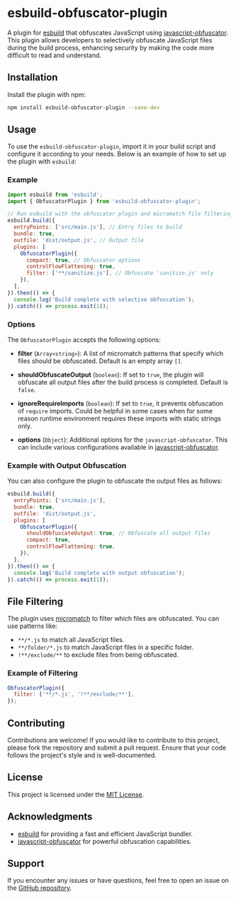 # esbuild-obfuscator-plugin

A plugin for [esbuild](https://esbuild.github.io/) that obfuscates JavaScript using [javascript-obfuscator](https://github.com/javascript-obfuscator/javascript-obfuscator). This plugin allows developers to selectively obfuscate JavaScript files during the build process, enhancing security by making the code more difficult to read and understand.

## Installation

Install the plugin with npm:

```bash
npm install esbuild-obfuscator-plugin --save-dev
```

## Usage

To use the `esbuild-obfuscator-plugin`, import it in your build script and configure it according to your needs. Below is an example of how to set up the plugin with `esbuild`:

### Example

```javascript
import esbuild from 'esbuild';
import { ObfuscatorPlugin } from 'esbuild-obfuscator-plugin';

// Run esbuild with the obfuscator plugin and micromatch file filtering
esbuild.build({
  entryPoints: ['src/main.js'], // Entry files to build
  bundle: true,
  outfile: 'dist/output.js', // Output file
  plugins: [
    ObfuscatorPlugin({
      compact: true, // Obfuscator options
      controlFlowFlattening: true,
      filter: ['**/sanitize.js'], // Obfuscate 'sanitize.js' only
    }),
  ],
}).then(() => {
  console.log('Build complete with selective obfuscation');
}).catch(() => process.exit(1));
```

### Options

The `ObfuscatorPlugin` accepts the following options:

- **filter** (`Array<string>`): A list of micromatch patterns that specify which files should be obfuscated. Default is an empty array `[]`.

- **shouldObfuscateOutput** (`boolean`): If set to `true`, the plugin will obfuscate all output files after the build process is completed. Default is `false`.

- **ignoreRequireImports** (`boolean`): If set to `true`, it prevents obfuscation of `require` imports. Could be helpful in some cases when for some reason runtime environment requires these imports with static strings only.

- **options** (`Object`): Additional options for the `javascript-obfuscator`. This can include various configurations available in [javascript-obfuscator](https://github.com/javascript-obfuscator/javascript-obfuscator#options).

### Example with Output Obfuscation

You can also configure the plugin to obfuscate the output files as follows:

```javascript
esbuild.build({
  entryPoints: ['src/main.js'],
  bundle: true,
  outfile: 'dist/output.js',
  plugins: [
    ObfuscatorPlugin({
      shouldObfuscateOutput: true, // Obfuscate all output files
      compact: true,
      controlFlowFlattening: true,
    }),
  ],
}).then(() => {
  console.log('Build complete with output obfuscation');
}).catch(() => process.exit(1));
```

## File Filtering

The plugin uses [micromatch](https://github.com/micromatch/micromatch) to filter which files are obfuscated. You can use patterns like:

- `**/*.js` to match all JavaScript files.
- `**/folder/*.js` to match JavaScript files in a specific folder.
- `!**/exclude/**` to exclude files from being obfuscated.

### Example of Filtering

```javascript
ObfuscatorPlugin({
  filter: ['**/*.js', '!**/exclude/**'],
});
```

## Contributing

Contributions are welcome! If you would like to contribute to this project, please fork the repository and submit a pull request. Ensure that your code follows the project's style and is well-documented.

## License

This project is licensed under the [MIT License](LICENSE).

## Acknowledgments

- [esbuild](https://esbuild.github.io/) for providing a fast and efficient JavaScript bundler.
- [javascript-obfuscator](https://github.com/javascript-obfuscator/javascript-obfuscator) for powerful obfuscation capabilities.

## Support

If you encounter any issues or have questions, feel free to open an issue on the [GitHub repository](https://github.com/MatteoGheza/esbuild-plugin-obfuscator/issues).

